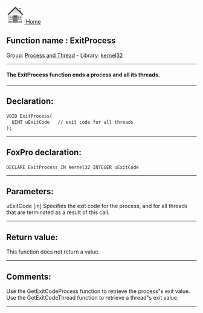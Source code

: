 [<img src="../../images/home.png"> Home ](https://github.com/VFPX/Win32API)  

## Function name : ExitProcess
Group: [Process and Thread](../../functions_group.md#Process_and_Thread)  -  Library: [kernel32](../../Libraries.md#kernel32)  
***  


#### The ExitProcess function ends a process and all its threads.
***  


## Declaration:
```foxpro  
VOID ExitProcess(
  UINT uExitCode   // exit code for all threads
);  
```  
***  


## FoxPro declaration:
```foxpro  
DECLARE ExitProcess IN kernel32 INTEGER uExitCode  
```  
***  


## Parameters:
uExitCode 
[in] Specifies the exit code for the process, and for all threads that are terminated as a result of this call.  
***  


## Return value:
This function does not return a value.  
***  


## Comments:
Use the GetExitCodeProcess function to retrieve the process"s exit value. Use the GetExitCodeThread function to retrieve a thread"s exit value.   
  
***  

